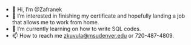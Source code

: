 - 👋 Hi, I’m @Zafranek
- 👀 I’m interested in finishing my certificate and hopefully landing a job that allows me to work from home.
- 🌱 I’m currently learning on how to write SQL codes.
- 📫 How to reach me zkuvula@msudenver.edu or 720-487-4809.

<!---
Zafranek/Zafranek is a ✨ special ✨ repository because its `README.md` (this file) appears on your GitHub profile.
You can click the Preview link to take a look at your changes.
--->

